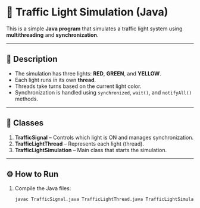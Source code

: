 # 🚦 Traffic Light Simulation (Java)

This is a simple **Java program** that simulates a traffic light system using **multithreading** and **synchronization**.

---

## 🧠 Description

- The simulation has three lights: **RED**, **GREEN**, and **YELLOW**.  
- Each light runs in its own **thread**.  
- Threads take turns based on the current light color.  
- Synchronization is handled using `synchronized`, `wait()`, and `notifyAll()` methods.

---

## 🧩 Classes

1. **TrafficSignal** – Controls which light is ON and manages synchronization.  
2. **TrafficLightThread** – Represents each light (thread).  
3. **TrafficLightSimulation** – Main class that starts the simulation.

---

## ⚙️ How to Run

1. Compile the Java files:
   ```bash
   javac TrafficSignal.java TrafficLightThread.java TrafficLightSimulation.java
